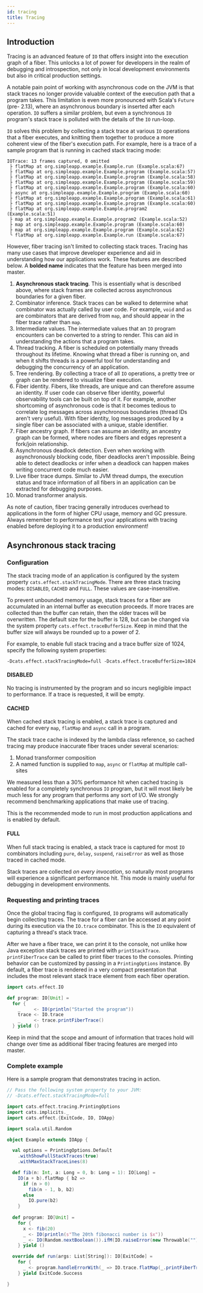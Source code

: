 ```yaml
---
id: tracing
title: Tracing
---
```


<nav role="navigation" id="toc"></nav>

## Introduction

Tracing is an advanced feature of `IO` that offers insight into the execution 
graph of a fiber. This unlocks a lot of power for developers in the realm of 
debugging and introspection, not only in local development environments 
but also in critical production settings.

A notable pain point of working with asynchronous code on the JVM is that 
stack traces no longer provide valuable context of the execution path that 
a program takes. This limitation is even more pronounced with Scala's `Future`
(pre- 2.13), where an asynchronous boundary is inserted after each operation. 
`IO`  suffers a similar problem, but even a synchronous `IO` program's stack 
trace is polluted with the details of the `IO` run-loop.

`IO` solves this problem by collecting a stack trace at various `IO` 
operations that a fiber executes, and knitting them together to produce a more 
coherent view of the fiber's execution path. For example, here is a trace of a 
sample program that is running in cached stack tracing mode:

```
IOTrace: 13 frames captured, 0 omitted
 ├ flatMap at org.simpleapp.example.Example.run (Example.scala:67)
 ├ flatMap at org.simpleapp.example.Example.program (Example.scala:57)
 ├ flatMap at org.simpleapp.example.Example.program (Example.scala:58)
 ├ flatMap at org.simpleapp.example.Example.program (Example.scala:59)
 ├ flatMap at org.simpleapp.example.Example.program (Example.scala:60)
 ├ async at org.simpleapp.example.Example.program (Example.scala:60)
 ├ flatMap at org.simpleapp.example.Example.program (Example.scala:61)
 ├ flatMap at org.simpleapp.example.Example.program (Example.scala:60)
 ├ flatMap at org.simpleapp.example.Example.program2 (Example.scala:51)
 ├ map at org.simpleapp.example.Example.program2 (Example.scala:52)
 ├ map at org.simpleapp.example.Example.program (Example.scala:60)
 ├ map at org.simpleapp.example.Example.program (Example.scala:62)
 ╰ flatMap at org.simpleapp.example.Example.run (Example.scala:67)
```

However, fiber tracing isn't limited to collecting stack traces. Tracing 
has many use cases that improve developer experience and aid in understanding 
how our applications work. These features are described below. A **bolded name**
indicates that the feature has been merged into master.

1. **Asynchronous stack tracing**. This is essentially what is described above,
where stack frames are collected across asynchronous boundaries for a given
fiber.
2. Combinator inference. Stack traces can be walked to determine what
combinator was actually called by user code. For example, `void` and `as` are 
combinators that are derived from `map`, and should appear in the fiber trace
rather than `map`.
3. Intermediate values. The intermediate values that an `IO` program encounters
can be converted to a string to render. This can aid in understanding the
actions that a program takes.
4. Thread tracking. A fiber is scheduled on potentially many threads throughout
its lifetime. Knowing what thread a fiber is running on, and when it shifts
threads is a powerful tool for understanding and debugging the concurrency of 
an application.
5. Tree rendering. By collecting a trace of all `IO` operations, a pretty tree
or graph can be rendered to visualize fiber execution.
6. Fiber identity. Fibers, like threads, are unique and can therefore assume an
identity. If user code can observe fiber identity, powerful observability tools
can be built on top of it. For example, another shortcoming of asynchronous
code is that it becomes tedious to correlate log messages across asynchronous
boundaries (thread IDs aren't very useful). With fiber identity, log messages
produced by a single fiber can be associated with a unique, stable identifier.
7. Fiber ancestry graph. If fibers can assume an identity, an ancestry graph 
can be formed, where nodes are fibers and edges represent a fork/join
relationship.
8. Asynchronous deadlock detection. Even when working with asynchronously
blocking code, fiber deadlocks aren't impossible. Being able to detect
deadlocks or infer when a deadlock can happen makes writing concurrent code
much easier.
9. Live fiber trace dumps. Similar to JVM thread dumps, the execution status 
and trace information of all fibers in an application can be extracted for 
debugging purposes.
10. Monad transformer analysis.

As note of caution, fiber tracing generally introduces overhead to
applications in the form of higher CPU usage, memory and GC pressure. 
Always remember to performance test your applications with tracing enabled 
before deploying it to a production environment! 

## Asynchronous stack tracing
### Configuration
The stack tracing mode of an application is configured by the system property
`cats.effect.stackTracingMode`. There are three stack tracing modes: `DISABLED`,
`CACHED` and `FULL`. These values are case-insensitive.

To prevent unbounded memory usage, stack traces for a fiber are accumulated 
in an internal buffer as execution proceeds. If more traces are collected than
the buffer can retain, then the older traces will be overwritten. The default
size for the buffer is 128, but can be changed via the system property 
`cats.effect.traceBufferSize`. Keep in mind that the buffer size will always
be rounded up to a power of 2.

For example, to enable full stack tracing and a trace buffer size of 1024,
specify the following system properties:
```
-Dcats.effect.stackTracingMode=full -Dcats.effect.traceBufferSize=1024
```

#### DISABLED
No tracing is instrumented by the program and so incurs negligible impact to
performance. If a trace is requested, it will be empty.

#### CACHED
When cached stack tracing is enabled, a stack trace is captured and cached for
every `map`, `flatMap` and `async` call in a program. 

The stack trace cache is indexed by the lambda class reference, so cached
tracing may produce inaccurate fiber traces under several scenarios:
1. Monad transformer composition
2. A named function is supplied to `map`, `async` or `flatMap` at multiple
call-sites

We measured less than a 30% performance hit when cached tracing is enabled
for a completely synchronous `IO` program, but it will most likely be much less
for any program that performs any sort of I/O. We strongly recommend 
benchmarking applications that make use of tracing.

This is the recommended mode to run in most production applications and is 
enabled by default.

#### FULL
When full stack tracing is enabled, a stack trace is captured for most `IO`
combinators including `pure`, `delay`, `suspend`, `raiseError` as well as those
traced in cached mode. 

Stack traces are collected *on every invocation*, so naturally most programs
will experience a significant performance hit. This mode is mainly useful for
debugging in development environments.

### Requesting and printing traces
Once the global tracing flag is configured, `IO` programs will automatically
begin collecting traces. The trace for a fiber can be accessed at any point
during its execution via the `IO.trace` combinator. This is the `IO` equivalent
of capturing a thread's stack trace.

After we have a fiber trace, we can print it to the console, not unlike how
Java exception stack traces are printed with `printStackTrace`. `printFiberTrace`
can be called to print fiber traces to the consoles. Printing behavior can be 
customized by passing in a `PrintingOptions` instance. By default, a fiber trace 
is rendered in a very compact presentation that includes the most relevant stack 
trace element from each fiber operation.

```scala
import cats.effect.IO

def program: IO[Unit] =
  for {
    _     <- IO(println("Started the program"))
    trace <- IO.trace
    _     <- trace.printFiberTrace()
  } yield ()
```

Keep in mind that the scope and amount of information that traces hold will
change over time as additional fiber tracing features are merged into master.

### Complete example
Here is a sample program that demonstrates tracing in action.

```scala
// Pass the following system property to your JVM:
// -Dcats.effect.stackTracingMode=full

import cats.effect.tracing.PrintingOptions
import cats.implicits._
import cats.effect.{ExitCode, IO, IOApp}

import scala.util.Random

object Example extends IOApp {

  val options = PrintingOptions.Default
    .withShowFullStackTraces(true)
    .withMaxStackTraceLines(8)

  def fib(n: Int, a: Long = 0, b: Long = 1): IO[Long] =
    IO(a + b).flatMap { b2 =>
      if (n > 0)
        fib(n - 1, b, b2)
      else
        IO.pure(b2)
    }
  
  def program: IO[Unit] =
    for {
      x <- fib(20)
      _ <- IO(println(s"The 20th fibonacci number is $x"))
      _ <- IO(Random.nextBoolean()).ifM(IO.raiseError(new Throwable("")), IO.unit)
    } yield ()

  override def run(args: List[String]): IO[ExitCode] =
    for {
      _ <- program.handleErrorWith(_ => IO.trace.flatMap(_.printFiberTrace(options)))
    } yield ExitCode.Success

}
```
